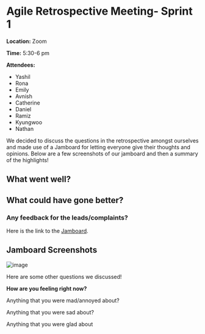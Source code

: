 # Agile Retrospective Meeting- Sprint 1
**Location:** Zoom

**Time:** 5:30-6 pm

**Attendees:**
- Yashil
- Rona
- Emily
- Avnish
- Catherine
- Daniel
- Ramiz
- Kyungwoo
- Nathan

We decided to discuss the questions in the retrospective amongst ourselves and made use of a Jamboard for letting everyone give their thoughts and opinions. Below are a few screenshots of our jamboard and then a summary of the highlights!


## What went well?


## What could have gone better? 


### Any feedback for the leads/complaints?


Here is the link to the [Jamboard](https://jamboard.google.com/d/1XR_8mW_PKRD3ADBbRIDrAmHqDYovjuq3obNnklbCVNw/edit?usp=sharing).


## Jamboard Screenshots
![image](../misc/sprint2retro.png)

Here are some other questions we discussed!

**How are you feeling right now?**

Anything that you were mad/annoyed about?

Anything that you were sad about?

Anything that you were glad about